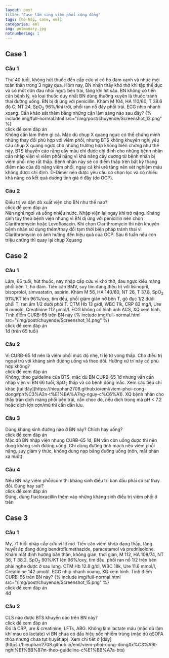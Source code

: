 ```yaml
---
layout: post
title: "Case lâm sàng viêm phổi cộng đồng"
tags: [hô-hấp, case, eml]
categories: eml
img: pulmonary.jpg
notnumbering: 1
---
```


## Case 1

### Câu 1
<div class="alert alert-warning" role="alert">
  Thư 40 tuổi, không hút thuốc đến cấp cứu vì có ho đàm xanh và nhức mỏi toàn thân trong 3 ngày qua. Hôm nay, BN nhận thấy khó thở khi tập thể dục và có một cơn đau nhói ngực bên trái, tăng khi hít sâu. BN không có tiền căn bệnh lý, và loại thuốc duy nhất BN dùng thường xuyên là thuốc tránh thai đường uống. BN bị dị ứng với penicillin. Khám M 104, HA 110/60, T 38.6 độ C, NT 24, SpO<sub>2</sub> 96%/khí trời, phổi ran nổ đáy phổi trái. ECG nhịp nhanh xoang. Cần khảo sát thêm bằng những cận lâm sàng nào sau đây? 
  {% include img/full-normal.html src="/img/post/chuyende/Screenshot_13.png" %}
</div>

<div class="tomTat">
<div id="btTomTat" class="collapsed" data-toggle="collapse" href="#ndTomTat">
click để xem đáp án
</div>
<div id="ndTomTat" markdown="1" class="collapse multi-collapse ndTomTat">
Không cần làm thêm gì cả. Mặc dù chụp X quang ngực có thể chứng minh những thay đổi phù hợp với viêm phổi, nhưng BTS không khuyến nghị yêu cầu chụp X quang ngực cho những trường hợp không biến chứng như thế này. BTS khuyến cáo rằng cấy máu chỉ được chỉ định cho những bệnh nhân cần nhập viện vì viêm phổi nặng vì khả năng cấy dương từ bệnh nhân bị viêm phổi nhẹ rất thấp. Bệnh nhân này sẽ có điểm thấp trên bất kỳ thang điểm nào của độ nặng viêm phổi, ngay cả khi urê tăng nên xét nghiệm máu không được chỉ định. D-Dimer nên được yêu cầu có chọn lọc và có nhiều khả năng có kết quả dương tính giả ở đây (do OCP).
</div>
</div>

### Câu 2
<div class="alert alert-warning" role="alert">
  Điều trị và dặn dò xuất viện cho BN như thế nào?
</div>

<div class="tomTat">
<div id="btTomTat" class="collapsed" data-toggle="collapse" href="#ndTomTat2">
click để xem đáp án
</div>
<div id="ndTomTat2" markdown="1" class="collapse multi-collapse ndTomTat2">
Nên nghỉ ngơi và uống nhiều nước. Nhập viện lại ngay khi trở nặng. Kháng sinh tùy theo bệnh viện nhưng vì BN dị ứng với penicillin nên chọn Clarithromycin hoặc Levofloxacin. Khi chọn Clarithromycin thì nên khuyên bệnh nhân sử dụng thêm/thay đổi tạm thời biện pháp tránh thai vì Clarithromycin có ảnh hưởng đến hiệu quả của OCP. Sau 6 tuần nếu còn triệu chứng thì quay lại chụp Xquang
</div>
</div>

## Case 2

### Câu 1
<div class="alert alert-warning" role="alert">
  Lâm, 66 tuổi, hút thuốc, nay nhập cấp cứu vì khó thở, đau ngực kiểu màng phổi bên T, ho đàm. Tiền căn BMV, suy tim đang điều trị với lisinopril, bisoprolol, simvastatin, aspirin. Khám M 56, HA 140/80, NT 26, T 37.8, SpO<sub>2</sub> 91%/KT lên 96%/oxy, tim đều, phổi giảm giãn nở bên T, gõ đục 1/2 dưới phổi T, ran ẩm 1/2 dưới phổi T. CTM Hb 13 g/dl, WBC 11k, CRP 82 mg/l, Ure 6 mmol/l, Creatinine 112 µmol/l. ECG không có hình ảnh ACS, XQ xem hình. Tính điểm CURB-65 trên BN này  
  {% include img/full-normal.html src="/img/post/chuyende/Screenshot_14.png" %}
</div>

<div class="tomTat">
<div id="btTomTat" class="collapsed" data-toggle="collapse" href="#ndTomTat21">
click để xem đáp án
</div>
<div id="ndTomTat21" markdown="1" class="collapse multi-collapse ndTomTat21">
1đ (trên 65 tuổi)
</div>
</div>

### Câu 2
<div class="alert alert-warning" role="alert">
  Vì CURB-65 1đ nên là viêm phổi mức độ nhẹ, tỉ lệ tử vong thấp. Cho điều trị ngoại trú với kháng sinh đường uống và theo dõi. Hướng xử trí này có phù hợp không?
</div>

<div class="tomTat">
<div id="btTomTat" class="collapsed" data-toggle="collapse" href="#ndTomTat22">
click để xem đáp án
</div>
<div id="ndTomTat22" markdown="1" class="collapse multi-collapse ndTomTat22">
Không, theo guideline của BTS, mặc dù BN CURB-65 1đ nhưng vẫn cần nhập viện vì BN 66 tuổi, SpO<sub>2</sub> thấp và có bệnh đồng mắc. Xem các tiêu chí khác [tại đây](https://hieuphan2708.github.io/eml/viem-phoi-cong-dong#ph%C3%A2n-t%E1%BA%A7ng-nguy-c%C6%A1). XQ bệnh nhân cho thấy tràn dịch màng phổi bên trái, cần chọc dò, nếu dịch trong mà pH < 7.2 hoặc dịch lợn cợn/mủ thì cần dẫn lưu.
</div>
</div>

### Câu 3
<div class="alert alert-warning" role="alert">
  Dùng kháng sinh đường nào ở BN này? Chích hay uống?
</div>

<div class="tomTat">
<div id="btTomTat" class="collapsed" data-toggle="collapse" href="#ndTomTat23">
click để xem đáp án
</div>
<div id="ndTomTat23" markdown="1" class="collapse multi-collapse ndTomTat23">
Mặc dù BN nhập viện nhưng CURB-65 1đ, BN vẫn còn uống được thì nên dùng kháng sinh đường uống. Chỉ dùng đường tĩnh mạch nếu viêm phổi nặng, suy giảm ý thức, không dung nạp bằng đường uống (nôn, mất phản xạ nuốt).
</div>
</div>

### Câu 4
<div class="alert alert-warning" role="alert">
  Nếu BN này viêm phổi/cúm thì kháng sinh điều trị ban đầu phải có sự thay đổi. Đúng hay sai?
</div>

<div class="tomTat">
<div id="btTomTat" class="collapsed" data-toggle="collapse" href="#ndTomTat24">
click để xem đáp án
</div>
<div id="ndTomTat24" markdown="1" class="collapse multi-collapse ndTomTat24">
Đúng, dùng flucloxacillin thêm vào những kháng sinh điều trị viêm phổi ở trên
</div>
</div>

## Case 3

### Câu 1
<div class="alert alert-warning" role="alert">
  My, 71 tuổi nhập cấp cứu vì lơ mơ. Tiền căn viêm khớp dạng thấp, tăng huyết áp đang dùng bendroflumethazide, paracetamol và prednisolone. Khám mất định hướng bản thân, không gian, thời gian, M 112, HA 108/74, NT 36, T 38.2, SpO<sub>2</sub> 90%/KT lên 96%/oxy, tim đều, phổi ran nổ 1/2 trên bên phải nghe được ở sau lưng. CTM Hb 12.8 g/dl, WBC 18k, Ure 11.6 mmol/l, Creatinine 142 µmol/l. ECG nhịp nhanh xoang, XQ xem hình. Tính điểm CURB-65 trên BN này?  
  {% include img/full-normal.html src="/img/post/chuyende/Screenshot_15.png" %}
</div>

<div class="tomTat">
<div id="btTomTat" class="collapsed" data-toggle="collapse" href="#ndTomTat31">
click để xem đáp án
</div>
<div id="ndTomTat31" markdown="1" class="collapse multi-collapse ndTomTat31">
4đ
</div>
</div>

### Câu 2
<div class="alert alert-warning" role="alert">
  CLS nào được BTS khuyến cáo trên BN này?
</div>

<div class="tomTat">
<div id="btTomTat" class="collapsed" data-toggle="collapse" href="#ndTomTat32">
click để xem đáp án
</div>
<div id="ndTomTat32" markdown="1" class="collapse multi-collapse ndTomTat32">
Đó là CRP, ure & creatinine, LFTs, ABG. Không làm lactate máu (mặc dù làm khí máu có lactate) vì BN chưa có dấu hiệu sốc nhiễm trùng (mặc dù qSOFA thỏa nhưng chưa tụt huyết áp). Xem chi tiết ở [đây](https://hieuphan2708.github.io/eml/viem-phoi-cong-dong#x%C3%A9t-nghi%E1%BB%87m-theo-guideline-c%E1%BB%A7a-bts)
</div>
</div>